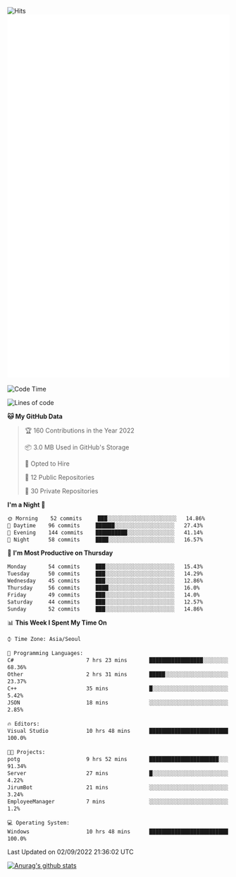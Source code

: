 ![Hits](https://hits.seeyoufarm.com/api/count/incr/badge.svg?url=https%3A%2F%2Fgithub.com%2Fkokose1234&count_bg=%2379C83D&title_bg=%23555555&icon=apple.svg&icon_color=%23E7E7E7&title=hits&edge_flat=false)
<br/>
![Metrics](https://github.com/kokose1234/kokose1234/blob/main/github-metrics.svg)

<!--START_SECTION:waka-->
![Code Time](http://img.shields.io/badge/Code%20Time-684%20hrs%2022%20mins-blue)

![Lines of code](https://img.shields.io/badge/From%20Hello%20World%20I%27ve%20Written-937%20Thousand%20lines%20of%20code-blue)

**🐱 My GitHub Data** 

> 🏆 160 Contributions in the Year 2022
 > 
> 📦 3.0 MB Used in GitHub's Storage 
 > 
> 💼 Opted to Hire
 > 
> 📜 12 Public Repositories 
 > 
> 🔑 30 Private Repositories  
 > 
**I'm a Night 🦉** 

```text
🌞 Morning    52 commits     ███░░░░░░░░░░░░░░░░░░░░░░   14.86% 
🌆 Daytime    96 commits     ██████░░░░░░░░░░░░░░░░░░░   27.43% 
🌃 Evening    144 commits    ██████████░░░░░░░░░░░░░░░   41.14% 
🌙 Night      58 commits     ████░░░░░░░░░░░░░░░░░░░░░   16.57%

```
📅 **I'm Most Productive on Thursday** 

```text
Monday       54 commits     ███░░░░░░░░░░░░░░░░░░░░░░   15.43% 
Tuesday      50 commits     ███░░░░░░░░░░░░░░░░░░░░░░   14.29% 
Wednesday    45 commits     ███░░░░░░░░░░░░░░░░░░░░░░   12.86% 
Thursday     56 commits     ████░░░░░░░░░░░░░░░░░░░░░   16.0% 
Friday       49 commits     ███░░░░░░░░░░░░░░░░░░░░░░   14.0% 
Saturday     44 commits     ███░░░░░░░░░░░░░░░░░░░░░░   12.57% 
Sunday       52 commits     ███░░░░░░░░░░░░░░░░░░░░░░   14.86%

```


📊 **This Week I Spent My Time On** 

```text
⌚︎ Time Zone: Asia/Seoul

💬 Programming Languages: 
C#                       7 hrs 23 mins       █████████████████░░░░░░░░   68.36% 
Other                    2 hrs 31 mins       █████░░░░░░░░░░░░░░░░░░░░   23.37% 
C++                      35 mins             █░░░░░░░░░░░░░░░░░░░░░░░░   5.42% 
JSON                     18 mins             ░░░░░░░░░░░░░░░░░░░░░░░░░   2.85%

🔥 Editors: 
Visual Studio            10 hrs 48 mins      █████████████████████████   100.0%

🐱‍💻 Projects: 
potg                     9 hrs 52 mins       ██████████████████████░░░   91.34% 
Server                   27 mins             █░░░░░░░░░░░░░░░░░░░░░░░░   4.22% 
JirumBot                 21 mins             ░░░░░░░░░░░░░░░░░░░░░░░░░   3.24% 
EmployeeManager          7 mins              ░░░░░░░░░░░░░░░░░░░░░░░░░   1.2%

💻 Operating System: 
Windows                  10 hrs 48 mins      █████████████████████████   100.0%

```


 Last Updated on 02/09/2022 21:36:02 UTC
<!--END_SECTION:waka-->

[![Anurag's github stats](https://github-readme-stats.vercel.app/api?username=kokose1234&theme=dracula)](https://github.com/anuraghazra/github-readme-stats)



	
